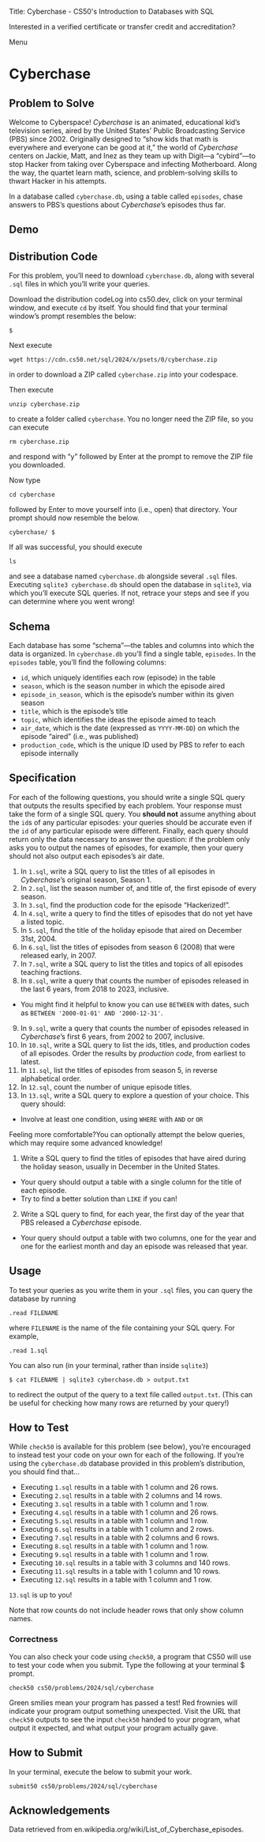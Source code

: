 Title: Cyberchase - CS50's Introduction to Databases with SQL

Interested in a verified certificate or transfer credit and accreditation?

Menu

Cyberchase
==========

Problem to Solve
----------------

Welcome to Cyberspace! _Cyberchase_ is an animated, educational kid’s television series, aired by the United States’ Public Broadcasting Service (PBS) since 2002. Originally designed to “show kids that math is everywhere and everyone can be good at it,” the world of _Cyberchase_ centers on Jackie, Matt, and Inez as they team up with Digit—a “cybird”—to stop Hacker from taking over Cyberspace and infecting Motherboard. Along the way, the quartet learn math, science, and problem-solving skills to thwart Hacker in his attempts.

In a database called `cyberchase.db`, using a table called `episodes`, chase answers to PBS’s questions about _Cyberchase_’s episodes thus far.

Demo
----

Distribution Code
-----------------

For this problem, you’ll need to download `cyberchase.db`, along with several `.sql` files in which you’ll write your queries.

Download the distribution codeLog into cs50.dev, click on your terminal window, and execute `cd` by itself. You should find that your terminal window’s prompt resembles the below:

```
$
```

Next execute

```
wget https://cdn.cs50.net/sql/2024/x/psets/0/cyberchase.zip
```

in order to download a ZIP called `cyberchase.zip` into your codespace.

Then execute

```
unzip cyberchase.zip
```

to create a folder called `cyberchase`. You no longer need the ZIP file, so you can execute

```
rm cyberchase.zip
```

and respond with “y” followed by Enter at the prompt to remove the ZIP file you downloaded.

Now type

```
cd cyberchase
```

followed by Enter to move yourself into (i.e., open) that directory. Your prompt should now resemble the below.

```
cyberchase/ $
```

If all was successful, you should execute

```
ls
```

and see a database named `cyberchase.db` alongside several `.sql` files. Executing `sqlite3 cyberchase.db` should open the database in `sqlite3`, via which you’ll execute SQL queries. If not, retrace your steps and see if you can determine where you went wrong!

Schema
------

Each database has some “schema”—the tables and columns into which the data is organized. In `cyberchase.db` you’ll find a single table, `episodes`. In the `episodes` table, you’ll find the following columns:

*   `id`, which uniquely identifies each row (episode) in the table
*   `season`, which is the season number in which the episode aired
*   `episode_in_season`, which is the episode’s number within its given season
*   `title`, which is the episode’s title
*   `topic`, which identifies the ideas the episode aimed to teach
*   `air_date`, which is the date (expressed as `YYYY-MM-DD`) on which the episode “aired” (i.e., was published)
*   `production_code`, which is the unique ID used by PBS to refer to each episode internally

Specification
-------------

For each of the following questions, you should write a single SQL query that outputs the results specified by each problem. Your response must take the form of a single SQL query. You **should not** assume anything about the `id`s of any particular episodes: your queries should be accurate even if the `id` of any particular episode were different. Finally, each query should return only the data necessary to answer the question: if the problem only asks you to output the names of episodes, for example, then your query should not also output each episodes’s air date.

1.  In `1.sql`, write a SQL query to list the titles of all episodes in _Cyberchase_’s original season, Season 1.
2.  In `2.sql`, list the season number of, and title of, the first episode of every season.
3.  In `3.sql`, find the production code for the episode “Hackerized!”.
4.  In `4.sql`, write a query to find the titles of episodes that do not yet have a listed topic.
5.  In `5.sql`, find the title of the holiday episode that aired on December 31st, 2004.
6.  In `6.sql`, list the titles of episodes from season 6 (2008) that were released early, in 2007.
7.  In `7.sql`, write a SQL query to list the titles and topics of all episodes teaching fractions.
8.  In `8.sql`, write a query that counts the number of episodes released in the last 6 years, from 2018 to 2023, inclusive.
*   You might find it helpful to know you can use `BETWEEN` with dates, such as `BETWEEN '2000-01-01' AND '2000-12-31'`.
9.  In `9.sql`, write a query that counts the number of episodes released in _Cyberchase_’s first 6 years, from 2002 to 2007, inclusive.
10.  In `10.sql`, write a SQL query to list the ids, titles, and production codes of all episodes. Order the results by _production code_, from earliest to latest.
11.  In `11.sql`, list the titles of episodes from season 5, in reverse alphabetical order.
12.  In `12.sql`, count the number of unique episode titles.
13.  In `13.sql`, write a SQL query to explore a question of your choice. This query should:
*   Involve at least one condition, using `WHERE` with `AND` or `OR`

Feeling more comfortable?You can optionally attempt the below queries, which may require some advanced knowledge!

1.  Write a SQL query to find the titles of episodes that have aired during the holiday season, usually in December in the United States.
*   Your query should output a table with a single column for the title of each episode.
*   Try to find a better solution than `LIKE` if you can!
2.  Write a SQL query to find, for each year, the first day of the year that PBS released a _Cyberchase_ episode.
*   Your query should output a table with two columns, one for the year and one for the earliest month and day an episode was released that year.

Usage
-----

To test your queries as you write them in your `.sql` files, you can query the database by running

```
.read FILENAME
```

where `FILENAME` is the name of the file containing your SQL query. For example,

```
.read 1.sql
```

You can also run (in your terminal, rather than inside `sqlite3`)

```
$ cat FILENAME | sqlite3 cyberchase.db > output.txt
```

to redirect the output of the query to a text file called `output.txt`. (This can be useful for checking how many rows are returned by your query!)

How to Test
-----------

While `check50` is available for this problem (see below), you’re encouraged to instead test your code on your own for each of the following. If you’re using the `cyberchase.db` database provided in this problem’s distribution, you should find that…

*   Executing `1.sql` results in a table with 1 column and 26 rows.
*   Executing `2.sql` results in a table with 2 columns and 14 rows.
*   Executing `3.sql` results in a table with 1 column and 1 row.
*   Executing `4.sql` results in a table with 1 column and 26 rows.
*   Executing `5.sql` results in a table with 1 column and 1 row.
*   Executing `6.sql` results in a table with 1 column and 2 rows.
*   Executing `7.sql` results in a table with 2 columns and 6 rows.
*   Executing `8.sql` results in a table with 1 column and 1 row.
*   Executing `9.sql` results in a table with 1 column and 1 row.
*   Executing `10.sql` results in a table with 3 columns and 140 rows.
*   Executing `11.sql` results in a table with 1 column and 10 rows.
*   Executing `12.sql` results in a table with 1 column and 1 row.

`13.sql` is up to you!

Note that row counts do not include header rows that only show column names.

### Correctness

You can also check your code using `check50`, a program that CS50 will use to test your code when you submit. Type the following at your terminal $ prompt.

```
check50 cs50/problems/2024/sql/cyberchase
```

Green smilies mean your program has passed a test! Red frownies will indicate your program output something unexpected. Visit the URL that `check50` outputs to see the input `check50` handed to your program, what output it expected, and what output your program actually gave.

How to Submit
-------------

In your terminal, execute the below to submit your work.

```
submit50 cs50/problems/2024/sql/cyberchase
```

Acknowledgements
----------------

Data retrieved from en.wikipedia.org/wiki/List\_of\_Cyberchase\_episodes.

